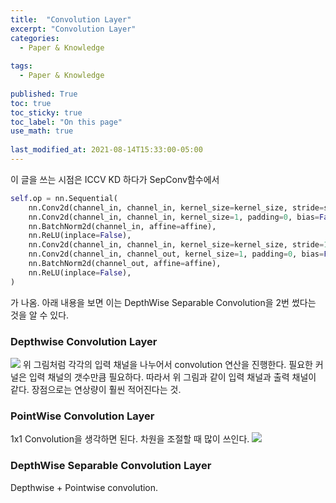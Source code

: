 ```yaml
---
title:  "Convolution Layer"
excerpt: "Convolution Layer"
categories:
  - Paper & Knowledge
  
tags:
  - Paper & Knowledge
 
published: True
toc: true
toc_sticky: true
toc_label: "On this page"
use_math: true
    
last_modified_at: 2021-08-14T15:33:00-05:00
---
```


이 글을 쓰는 시점은 ICCV KD 하다가 SepConv함수에서 

```python
self.op = nn.Sequential(
    nn.Conv2d(channel_in, channel_in, kernel_size=kernel_size, stride=stride, padding=padding, groups=channel_in, bias=False),
    nn.Conv2d(channel_in, channel_in, kernel_size=1, padding=0, bias=False),
    nn.BatchNorm2d(channel_in, affine=affine),
    nn.ReLU(inplace=False),
    nn.Conv2d(channel_in, channel_in, kernel_size=kernel_size, stride=1, padding=padding, groups=channel_in, bias=False),
    nn.Conv2d(channel_in, channel_out, kernel_size=1, padding=0, bias=False),
    nn.BatchNorm2d(channel_out, affine=affine),
    nn.ReLU(inplace=False),
)

```
가 나옴. 아래 내용을 보면 이는 DepthWise Separable Convolution을 2번 썼다는 것을 알 수 있다. 

### Depthwise Convolution Layer
![](/assets/images/2021-08-14-Convolution_Layer/1.PNG)
위 그림처럼 각각의 입력 채널을 나누어서 convolution 연산을 진행한다. 필요한 커널은 입력 채널의 갯수만큼 필요하다. 따라서 위 그림과 같이 입력 채널과 출력 채널이 같다. 장점으로는 연상량이 훨씬 적어진다는 것. 

### PointWise Convolution Layer
1x1 Convolution을 생각하면 된다. 차원을 조절할 때 많이 쓰인다. 
![](/assets/images/2021-08-14-Convolution_Layer/2.PNG)

### DepthWise Separable Convolution Layer
Depthwise + Pointwise convolution.